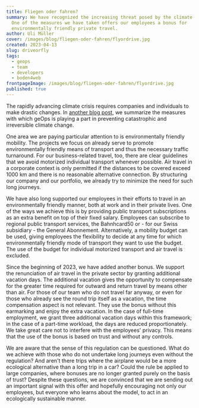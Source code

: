 ```yaml
---
title: Fliegen oder fahren?
summary: We have recognized the increasing threat posed by the climate crisis.
  One of the measures we have taken offers our employees a bonus for
  environmentally friendly private travel.
author: Uli Müller
cover: /images/blog/fliegen-oder-fahren/flyordrive.jpg
created: 2023-04-13
slug: driveorfly
tags:
  - geops
  - team
  - developers
  - boden4web
frontpageImage: /images/blog/fliegen-oder-fahren/flyordrive.jpg
published: true
---
```

The rapidly advancing climate crisis requires companies and individuals to make drastic changes. In [another blog post](/en/blog/sustainability), we summarize the measures with which geOps is playing a part in preventing catastrophic and irreversible climate change.

One area we are paying particular attention to is environmentally friendly mobility. The projects we focus on already serve to promote environmentally friendly means of transport and thus the necessary traffic turnaround. For our business-related travel, too, there are clear guidelines that we avoid motorized individual transport whenever possible. Air travel in a corporate context is only permitted if the distances to be covered exceed 1000 km and there is no reasonable alternative connection. By structuring our company and our portfolio, we already try to minimize the need for such long journeys.

We have also long supported our employees in their efforts to travel in an environmentally friendly manner, both at work and in their private lives. One of the ways we achieve this is by providing public transport subscriptions as an extra benefit on top of their fixed salary. Employees can subscribe to regional public transport services, the Bahnhcard50 or - for our Swiss subsidiary - the General Abonnement. Alternatively, a mobility budget can be used, giving employees the flexibility to decide at any time for which environmentally friendly mode of transport they want to use the budget. The use of the budget for individual motorized transport and air travel is excluded. 

Since the beginning of 2023, we have added another bonus. We support the renunciation of air travel in the private sector by granting additional vacation days. The additional vacation gives the opportunity to compensate for the greater time required for outward and return travel by means other than air. For those of our team who do not travel far anyway, or even for those who already see the round trip itself as a vacation, the time compensation aspect is not relevant. They use the bonus without this earmarking and enjoy the extra vacation. In the case of full-time employment, we grant three additional vacation days within this framework; in the case of a part-time workload, the days are reduced proportionately.  We take great care not to interfere with the employees' privacy. This means that the use of the bonus is based on trust and without any controls.

We are aware that the sense of this regulation can be questioned. What do we achieve with those who do not undertake long journeys even without the regulation? And aren't there trips where the airplane would be a more ecological alternative than a long trip in a car? Could the rule be applied to large companies, where bonuses are no longer granted purely on the basis of trust? Despite these questions, we are convinced that we are sending out an important signal with this offer and hopefully encouraging not only our employees, but everyone who learns about the model, to act in an ecologically sustainable manner.

